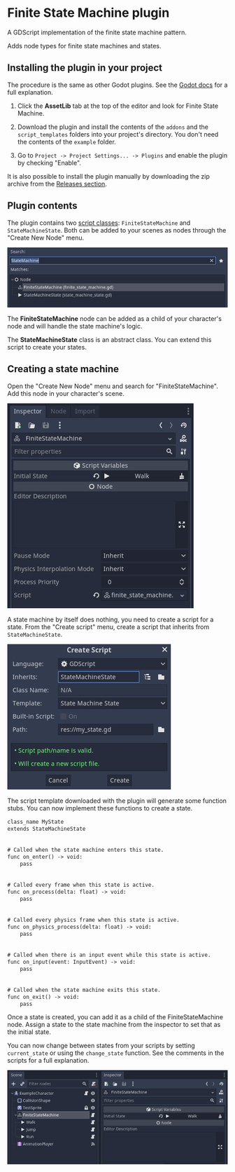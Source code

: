 
# Finite State Machine plugin

A GDScript implementation of the finite state machine pattern.

Adds node types for finite state machines and states.

## Installing the plugin in your project

The procedure is the same as other Godot plugins.
See the [Godot docs](https://docs.godotengine.org/en/stable/tutorials/plugins/editor/installing_plugins.html) for a full explanation.

1. Click the **AssetLib** tab at the top of the editor and look for Finite State Machine.

2. Download the plugin and install the contents of the `addons` and the `script_templates` folders into your project's directory. You don't need the contents of the `example` folder.

3. Go to `Project -> Project Settings... -> Plugins` and enable the plugin by checking "Enable".

It is also possible to install the plugin manually by downloading the zip archive from the [Releases section](https://github.com/HexagonNico/GodotPlugin-FiniteStateMachine/releases).

## Plugin contents

The plugin contains two [script classes](https://docs.godotengine.org/en/stable/tutorials/scripting/gdscript/gdscript_basics.html#doc-gdscript-basics-class-name): `FiniteStateMachine` and `StateMachineState`.
Both can be added to your scenes as nodes through the "Create New Node" menu.

![Create node](/example/readme/create_node.png)

The **FiniteStateMachine** node can be added as a child of your character's node and will handle the state machine's logic.

The **StateMachineState** class is an abstract class. You can extend this script to create your states.

## Creating a state machine

Open the "Create New Node" menu and search for "FiniteStateMachine". Add this node in your character's scene.

![State machine inspector](/example/readme/state_machine_inspector.png)

A state machine by itself does nothing, you need to create a script for a state.
From the "Create script" menu, create a script that inherits from `StateMachineState`.

![Create script](/example/readme/create_script.png)

The script template downloaded with the plugin will generate some function stubs.
You can now implement these functions to create a state.

```
class_name MyState
extends StateMachineState


# Called when the state machine enters this state.
func on_enter() -> void:
	pass


# Called every frame when this state is active.
func on_process(delta: float) -> void:
	pass


# Called every physics frame when this state is active.
func on_physics_process(delta: float) -> void:
	pass


# Called when there is an input event while this state is active.
func on_input(event: InputEvent) -> void:
	pass


# Called when the state machine exits this state.
func on_exit() -> void:
	pass
```

Once a state is created, you can add it as a child of the FiniteStateMachine node.
Assign a state to the state machine from the inspector to set that as the initial state.

You can now change between states from your scripts by setting `current_state` or using the `change_state` function.
See the comments in the scripts for a full explanation.

![State machine scene](/example/readme/state_machine_scene.png)
